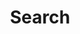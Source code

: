 ---
title: "Search" # in any language you want
layout: "search" # necessary for search
# url: "/search"
# description: "Description for Search"
summary: "search"
placeholder: "Kisah apa yang kamu cari?"
---
